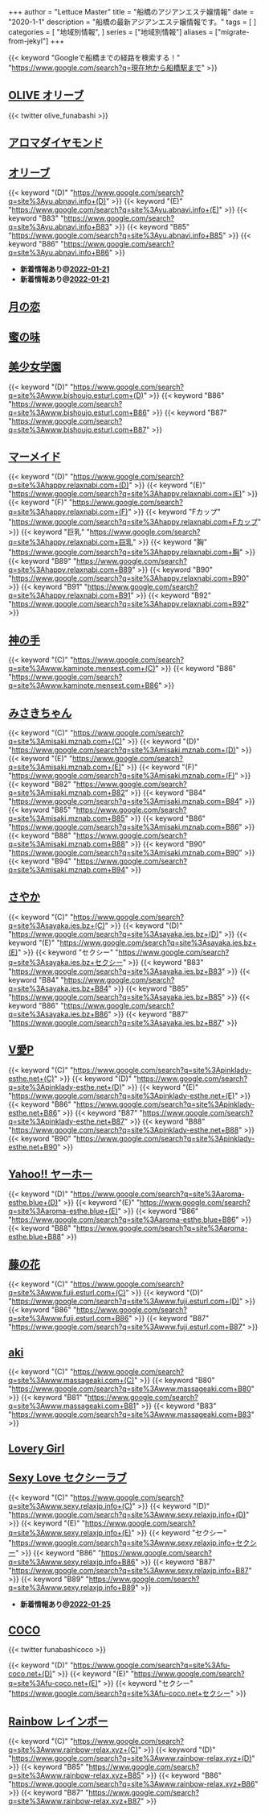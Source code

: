 +++
author = "Lettuce Master"
title = "船橋のアジアンエステ嬢情報"
date = "2020-1-1"
description = "船橋の最新アジアンエステ嬢情報です。"
tags = [
]
categories = [
    "地域別情報",
]
series = ["地域別情報"]
aliases = ["migrate-from-jekyl"]
+++

{{< keyword "Googleで船橋までの経路を検索する！" "https://www.google.com/search?q=現在地から船橋駅まで" >}}

## [OLIVE オリーブ](http://everyday-relax.com/)


{{< twitter olive_funabashi >}}



## [アロマダイヤモンド](http://oil-msg.com/aromadiamond/)


## [オリーブ](http://yu.abnavi.info/)
{{< keyword "(D)" "https://www.google.com/search?q=site%3Ayu.abnavi.info+(D)" >}} {{< keyword "(E)" "https://www.google.com/search?q=site%3Ayu.abnavi.info+(E)" >}} {{< keyword "B83" "https://www.google.com/search?q=site%3Ayu.abnavi.info+B83" >}} {{< keyword "B85" "https://www.google.com/search?q=site%3Ayu.abnavi.info+B85" >}} {{< keyword "B86" "https://www.google.com/search?q=site%3Ayu.abnavi.info+B86" >}} 

- **新着情報あり@[2022-01-21](/post/2022-01-21)**
- **新着情報あり@[2022-01-21](/post/2022-01-21)**
## [月の恋](http://hi-msg.com/moonlove/)


## [蜜の味](https://okaeribaby.xyz/)


## [美少女学園](http://www.bishoujo.esturl.com/)
{{< keyword "(D)" "https://www.google.com/search?q=site%3Awww.bishoujo.esturl.com+(D)" >}} {{< keyword "B86" "https://www.google.com/search?q=site%3Awww.bishoujo.esturl.com+B86" >}} {{< keyword "B87" "https://www.google.com/search?q=site%3Awww.bishoujo.esturl.com+B87" >}} 

## [マーメイド](http://happy.relaxnabi.com/)
{{< keyword "(D)" "https://www.google.com/search?q=site%3Ahappy.relaxnabi.com+(D)" >}} {{< keyword "(E)" "https://www.google.com/search?q=site%3Ahappy.relaxnabi.com+(E)" >}} {{< keyword "(F)" "https://www.google.com/search?q=site%3Ahappy.relaxnabi.com+(F)" >}} {{< keyword "Fカップ" "https://www.google.com/search?q=site%3Ahappy.relaxnabi.com+Fカップ" >}} {{< keyword "巨乳" "https://www.google.com/search?q=site%3Ahappy.relaxnabi.com+巨乳" >}} {{< keyword "胸" "https://www.google.com/search?q=site%3Ahappy.relaxnabi.com+胸" >}} {{< keyword "B89" "https://www.google.com/search?q=site%3Ahappy.relaxnabi.com+B89" >}} {{< keyword "B90" "https://www.google.com/search?q=site%3Ahappy.relaxnabi.com+B90" >}} {{< keyword "B91" "https://www.google.com/search?q=site%3Ahappy.relaxnabi.com+B91" >}} {{< keyword "B92" "https://www.google.com/search?q=site%3Ahappy.relaxnabi.com+B92" >}} 

## [神の手](http://www.kaminote.mensest.com/)
{{< keyword "(C)" "https://www.google.com/search?q=site%3Awww.kaminote.mensest.com+(C)" >}} {{< keyword "B86" "https://www.google.com/search?q=site%3Awww.kaminote.mensest.com+B86" >}} 

## [みさきちゃん](http://misaki.mznab.com/)
{{< keyword "(C)" "https://www.google.com/search?q=site%3Amisaki.mznab.com+(C)" >}} {{< keyword "(D)" "https://www.google.com/search?q=site%3Amisaki.mznab.com+(D)" >}} {{< keyword "(E)" "https://www.google.com/search?q=site%3Amisaki.mznab.com+(E)" >}} {{< keyword "(F)" "https://www.google.com/search?q=site%3Amisaki.mznab.com+(F)" >}} {{< keyword "B82" "https://www.google.com/search?q=site%3Amisaki.mznab.com+B82" >}} {{< keyword "B84" "https://www.google.com/search?q=site%3Amisaki.mznab.com+B84" >}} {{< keyword "B85" "https://www.google.com/search?q=site%3Amisaki.mznab.com+B85" >}} {{< keyword "B86" "https://www.google.com/search?q=site%3Amisaki.mznab.com+B86" >}} {{< keyword "B88" "https://www.google.com/search?q=site%3Amisaki.mznab.com+B88" >}} {{< keyword "B90" "https://www.google.com/search?q=site%3Amisaki.mznab.com+B90" >}} {{< keyword "B94" "https://www.google.com/search?q=site%3Amisaki.mznab.com+B94" >}} 

## [さやか](https://sayaka.ies.bz/)
{{< keyword "(C)" "https://www.google.com/search?q=site%3Asayaka.ies.bz+(C)" >}} {{< keyword "(D)" "https://www.google.com/search?q=site%3Asayaka.ies.bz+(D)" >}} {{< keyword "(E)" "https://www.google.com/search?q=site%3Asayaka.ies.bz+(E)" >}} {{< keyword "セクシー" "https://www.google.com/search?q=site%3Asayaka.ies.bz+セクシー" >}} {{< keyword "B83" "https://www.google.com/search?q=site%3Asayaka.ies.bz+B83" >}} {{< keyword "B84" "https://www.google.com/search?q=site%3Asayaka.ies.bz+B84" >}} {{< keyword "B85" "https://www.google.com/search?q=site%3Asayaka.ies.bz+B85" >}} {{< keyword "B86" "https://www.google.com/search?q=site%3Asayaka.ies.bz+B86" >}} {{< keyword "B87" "https://www.google.com/search?q=site%3Asayaka.ies.bz+B87" >}} 

## [V愛P](http://pinklady-esthe.net/)
{{< keyword "(C)" "https://www.google.com/search?q=site%3Apinklady-esthe.net+(C)" >}} {{< keyword "(D)" "https://www.google.com/search?q=site%3Apinklady-esthe.net+(D)" >}} {{< keyword "(E)" "https://www.google.com/search?q=site%3Apinklady-esthe.net+(E)" >}} {{< keyword "B86" "https://www.google.com/search?q=site%3Apinklady-esthe.net+B86" >}} {{< keyword "B87" "https://www.google.com/search?q=site%3Apinklady-esthe.net+B87" >}} {{< keyword "B88" "https://www.google.com/search?q=site%3Apinklady-esthe.net+B88" >}} {{< keyword "B90" "https://www.google.com/search?q=site%3Apinklady-esthe.net+B90" >}} 

## [Yahoo!! ヤーホー](http://aroma-esthe.blue/)
{{< keyword "(D)" "https://www.google.com/search?q=site%3Aaroma-esthe.blue+(D)" >}} {{< keyword "(E)" "https://www.google.com/search?q=site%3Aaroma-esthe.blue+(E)" >}} {{< keyword "B86" "https://www.google.com/search?q=site%3Aaroma-esthe.blue+B86" >}} {{< keyword "B88" "https://www.google.com/search?q=site%3Aaroma-esthe.blue+B88" >}} 

## [藤の花](http://www.fuji.esturl.com/)
{{< keyword "(C)" "https://www.google.com/search?q=site%3Awww.fuji.esturl.com+(C)" >}} {{< keyword "(D)" "https://www.google.com/search?q=site%3Awww.fuji.esturl.com+(D)" >}} {{< keyword "B86" "https://www.google.com/search?q=site%3Awww.fuji.esturl.com+B86" >}} {{< keyword "B87" "https://www.google.com/search?q=site%3Awww.fuji.esturl.com+B87" >}} 

## [aki](https://www.massageaki.com/)
{{< keyword "(C)" "https://www.google.com/search?q=site%3Awww.massageaki.com+(C)" >}} {{< keyword "B80" "https://www.google.com/search?q=site%3Awww.massageaki.com+B80" >}} {{< keyword "B81" "https://www.google.com/search?q=site%3Awww.massageaki.com+B81" >}} {{< keyword "B83" "https://www.google.com/search?q=site%3Awww.massageaki.com+B83" >}} 

## [Lovery Girl](https://clair.work/)


## [Sexy Love セクシーラブ](http://www.sexy.relaxjp.info/)
{{< keyword "(C)" "https://www.google.com/search?q=site%3Awww.sexy.relaxjp.info+(C)" >}} {{< keyword "(D)" "https://www.google.com/search?q=site%3Awww.sexy.relaxjp.info+(D)" >}} {{< keyword "(E)" "https://www.google.com/search?q=site%3Awww.sexy.relaxjp.info+(E)" >}} {{< keyword "セクシー" "https://www.google.com/search?q=site%3Awww.sexy.relaxjp.info+セクシー" >}} {{< keyword "B86" "https://www.google.com/search?q=site%3Awww.sexy.relaxjp.info+B86" >}} {{< keyword "B87" "https://www.google.com/search?q=site%3Awww.sexy.relaxjp.info+B87" >}} {{< keyword "B89" "https://www.google.com/search?q=site%3Awww.sexy.relaxjp.info+B89" >}} 

- **新着情報あり@[2022-01-25](/post/2022-01-25)**
## [COCO](https://fu-coco.net/)


{{< twitter funabashicoco >}}

{{< keyword "(D)" "https://www.google.com/search?q=site%3Afu-coco.net+(D)" >}} {{< keyword "(E)" "https://www.google.com/search?q=site%3Afu-coco.net+(E)" >}} {{< keyword "セクシー" "https://www.google.com/search?q=site%3Afu-coco.net+セクシー" >}} 

## [Rainbow レインボー](http://www.rainbow-relax.xyz/)
{{< keyword "(C)" "https://www.google.com/search?q=site%3Awww.rainbow-relax.xyz+(C)" >}} {{< keyword "(D)" "https://www.google.com/search?q=site%3Awww.rainbow-relax.xyz+(D)" >}} {{< keyword "B85" "https://www.google.com/search?q=site%3Awww.rainbow-relax.xyz+B85" >}} {{< keyword "B86" "https://www.google.com/search?q=site%3Awww.rainbow-relax.xyz+B86" >}} {{< keyword "B87" "https://www.google.com/search?q=site%3Awww.rainbow-relax.xyz+B87" >}} 

